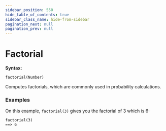 ```yaml
---
sidebar_position: 550
hide_table_of_contents: true
sidebar_class_name: hide-from-sidebar
pagination_next: null
pagination_prev: null
---
```


# Factorial

**Syntax:**

`factorial(Number)`

Computes factorials, which are commonly used in probability calculations.

### Examples

On this example, `factorial(3)` gives you the factorial of 3 which is 6:

```deci live
factorial(3)
==> 6
```
